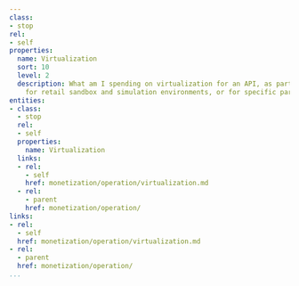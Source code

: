 ```yaml
---
class:
- stop
rel:
- self
properties:
  name: Virtualization
  sort: 10
  level: 2
  description: What am I spending on virtualization for an API, as part of QA process,
    for retail sandbox and simulation environments, or for specific partner needs.
entities:
- class:
  - stop
  rel:
  - self
  properties:
    name: Virtualization
  links:
  - rel:
    - self
    href: monetization/operation/virtualization.md
  - rel:
    - parent
    href: monetization/operation/
links:
- rel:
  - self
  href: monetization/operation/virtualization.md
- rel:
  - parent
  href: monetization/operation/
...
```


